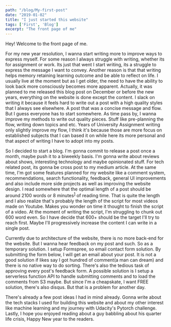 ```yaml
---
path: "/blog/My-first-post"
date: "2019-01-02"
title: "I just started this website"
tags: ['First', 'Blog']
excerpt: "The front page of me" 
---
```


Hey! Welcome to the front page of me.

For my new year resolution, I wanna start writing more to improve ways to express myself. For some reason I always struggle with writing, whether its for assignment or work. Its just that went I start writing, its a struggle to express the message I want to convey. Another reason is that that writing helps memory retaining learning outcome and be able to reflect on life. I usually live at the moment but as I get older, the need to have the ability to look back more consciously becomes more apparent. Actually, it was planned to me released this blog post on December or before the new years, everything on the website is done except the content. I slack on writing it because it feels hard to write out a post with a high quality styles that I always see elsewhere. A post that was a concise message and flow. But I guess everyone has to start somewhere. As time pass by, I wanna improve my methods to write out quality pieces. Stuff like pre-planning the flow, writing down topics and etc. Years of University Assignment writing only slightly improve my flow, I think it's because those are more focus on established subjects that I can based it on while here its more personal and that aspect of writing I have to adopt into my posts.

So I decided to start a blog. I'm gonna commit to release a post once a month, maybe push it to a biweekly basis. I'm gonna write about reviews about shows, interesting technology and maybe opinionated stuff. For tech related post, its gonna be cross post to my medium article. At the same time, I'm got some features planned for my website like a comment system, recommendations, search functionality, feedback, general UI improvements and also include more side projects as well as improving the website design. I read somewhere that the optimal length of a post should be around 2100 words or 8 minutes<sup>[1]</sup> of reading time. That is quite the length and I also realize that's probably the length of the script for most videos made on Youtube. Makes you wonder on time it thought to finish the script of a video. At the moment of writing the script, I'm struggling to chunk out 600 word even. So I have decide that 600+ should be the target I'll try to reach first. Maybe I'll progressively increase the content I can write in a single post.

Currently due to architecture of the website, there is no more back-end for the website. But I wanna hear feedback on my post and such. So as a temporary solution. I setup Formspree, so email contact form solution. By submitting the form below, I will get an email about your post. It is not a good solution if likes say I got hundred of comment(a man can dream) and there is no native way to do sorting. There's also the tedious task of approving every post's feedback form. A possible solution is I setup a serverless function API to handle submitting comments and to load the comments from S3 maybe. But since I'm a cheapskate, I want FREE solution, there's also disqus. But that is a problem for another day.

There's already a few post ideas I had in mind already. Gonna write about the tech stacks I used for building this website and about my other interest like machine learning and my journey with Udacity's Pytorch challenge. Lastly,  I hope you enjoyed reading about a guy babbling about his quarter life crisis, Happy New year to the readers.


[1]:https://medium.com/data-lab/the-optimal-post-is-7-minutes-74b9f41509b